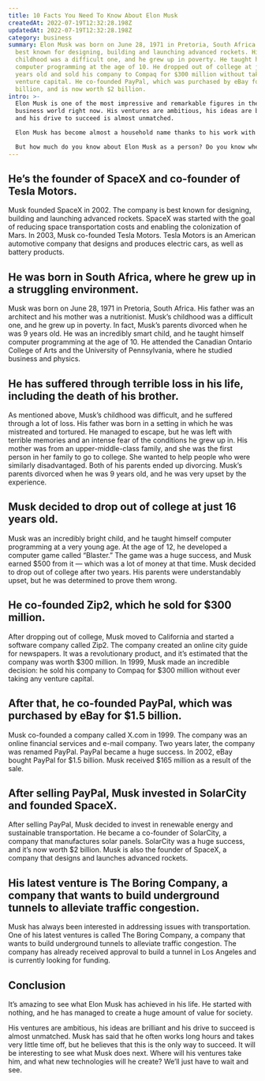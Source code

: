 ```yaml
---
title: 10 Facts You Need To Know About Elon Musk
createdAt: 2022-07-19T12:32:28.198Z
updatedAt: 2022-07-19T12:32:28.198Z
category: business
summary: Elon Musk was born on June 28, 1971 in Pretoria, South Africa. He is
  best known for designing, building and launching advanced rockets. His
  childhood was a difficult one, and he grew up in poverty. He taught himself
  computer programming at the age of 10. He dropped out of college at just 16
  years old and sold his company to Compaq for $300 million without taking any
  venture capital. He co-founded PayPal, which was purchased by eBay for $1.5
  billion, and is now worth $2 billion.
intro: >-
  Elon Musk is one of the most impressive and remarkable figures in the
  business world right now. His ventures are ambitious, his ideas are brilliant
  and his drive to succeed is almost unmatched. 

  Elon Musk has become almost a household name thanks to his work with Tesla Motors, SpaceX and SolarCity. These ventures aren’t small, either; they’re some of the biggest companies in the world right now. 

  But how much do you know about Elon Musk as a person? Do you know where he came from? Do you know what makes him tick? If not, read on for 10 facts about Elon Musk that you probably don’t know...
---
```


## He’s the founder of SpaceX and co-founder of Tesla Motors.

Musk founded SpaceX in 2002. The company is best known for designing, building and launching advanced rockets. SpaceX was started with the goal of reducing space transportation costs and enabling the colonization of Mars.
In 2003, Musk co-founded Tesla Motors. Tesla Motors is an American automotive company that designs and produces electric cars, as well as battery products.

## He was born in South Africa, where he grew up in a struggling environment.

Musk was born on June 28, 1971 in Pretoria, South Africa. His father was an architect and his mother was a nutritionist. Musk’s childhood was a difficult one, and he grew up in poverty.
In fact, Musk’s parents divorced when he was 9 years old. He was an incredibly smart child, and he taught himself computer programming at the age of 10.
He attended the Canadian Ontario College of Arts and the University of Pennsylvania, where he studied business and physics.

## He has suffered through terrible loss in his life, including the death of his brother.

As mentioned above, Musk’s childhood was difficult, and he suffered through a lot of loss. His father was born in a setting in which he was mistreated and tortured. He managed to escape, but he was left with terrible memories and an intense fear of the conditions he grew up in.
His mother was from an upper-middle-class family, and she was the first person in her family to go to college. She wanted to help people who were similarly disadvantaged.
Both of his parents ended up divorcing. Musk’s parents divorced when he was 9 years old, and he was very upset by the experience.

## Musk decided to drop out of college at just 16 years old.

Musk was an incredibly bright child, and he taught himself computer programming at a very young age.
At the age of 12, he developed a computer game called “Blaster.” The game was a huge success, and Musk earned $500 from it — which was a lot of money at that time.
Musk decided to drop out of college after two years. His parents were understandably upset, but he was determined to prove them wrong.

## He co-founded Zip2, which he sold for $300 million.

After dropping out of college, Musk moved to California and started a software company called Zip2. The company created an online city guide for newspapers. It was a revolutionary product, and it’s estimated that the company was worth $300 million.
In 1999, Musk made an incredible decision: he sold his company to Compaq for $300 million without ever taking any venture capital.

## After that, he co-founded PayPal, which was purchased by eBay for $1.5 billion.

Musk co-founded a company called X.com in 1999. The company was an online financial services and e-mail company.
Two years later, the company was renamed PayPal. PayPal became a huge success. In 2002, eBay bought PayPal for $1.5 billion. Musk received $165 million as a result of the sale.

## After selling PayPal, Musk invested in SolarCity and founded SpaceX.

After selling PayPal, Musk decided to invest in renewable energy and sustainable transportation. He became a co-founder of SolarCity, a company that manufactures solar panels.
SolarCity was a huge success, and it’s now worth $2 billion.
Musk is also the founder of SpaceX, a company that designs and launches advanced rockets.

## His latest venture is The Boring Company, a company that wants to build underground tunnels to alleviate traffic congestion.

Musk has always been interested in addressing issues with transportation. One of his latest ventures is called The Boring Company, a company that wants to build underground tunnels to alleviate traffic congestion.
The company has already received approval to build a tunnel in Los Angeles and is currently looking for funding.

## Conclusion

It’s amazing to see what Elon Musk has achieved in his life. He started with nothing, and he has managed to create a huge amount of value for society.

His ventures are ambitious, his ideas are brilliant and his drive to succeed is almost unmatched. Musk has said that he often works long hours and takes very little time off, but he believes that this is the only way to succeed.
It will be interesting to see what Musk does next. Where will his ventures take him, and what new technologies will he create?
We’ll just have to wait and see.

